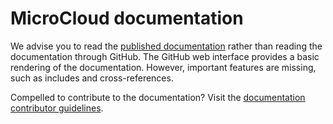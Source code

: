 # MicroCloud documentation

We advise you to read the [published documentation](https://documentation.ubuntu.com/microcloud/latest/microcloud/) rather than reading the documentation through GitHub. The GitHub web interface provides a basic rendering of the documentation. However, important features are missing, such as includes and cross-references.

Compelled to contribute to the documentation? Visit the [documentation contributor guidelines](https://documentation.ubuntu.com/microcloud/latest/microcloud/how-to/contribute//#contribute-to-the-documentation).